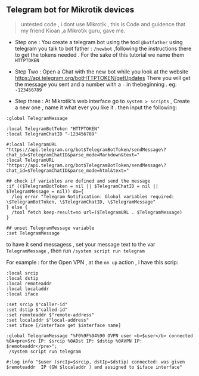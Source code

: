 ## Telegram bot for Mikrotik devices 

> untested code , i dont use Mikrotik , this is Code and guidence that my friend Kioan ,a Mikrotik guru, gave me. 

* Step one : You create a telegram bot using the tool `@botfather` 
				using telegram you talk to bot father : `/newbot` ,following the instructions there 
				to get the tokens needed . For the sake of this tutorial we name them `HTTPTOKEN`
* Step Two : Open a Chat with the new bot while you look at the website https://api.telegram.org/botHTTPTOKEN/getUpdates
There you will get the message you sent and a number with a `-` in thebeginning . eg: `-123456789`

* Step three : At Mikrotik's web interface go to `system > scripts` , Create a new one , name it what ever
you like it . then input the following: 
```
:global TelegramMessage

:local TelegramBotToken "HTTPTOKEN"
:local TelegramChatID "-123456789"

#:local TelegramURL "https://api.telegram.org/bot$TelegramBotToken/sendMessage\?chat_id=$TelegramChatID&parse_mode=Markdown&text="
:local TelegramURL "https://api.telegram.org/bot$TelegramBotToken/sendMessage\?chat_id=$TelegramChatID&parse_mode=html&text="

## check if variables are defined and send the message
:if (($TelegramBotToken = nil || $TelegramChatID = nil || $TelegramMessage = nil)) do={
  /log error "Telegram Notification: Global variables required: \$TelegramBotToken, \$TelegramChatID, \$TelegramMessage"
} else {
  /tool fetch keep-result=no url=($TelegramURL . $TelegramMessage)
}

## unset TelegramMessage variable
:set TelegramMessage
```
to have it send messagess ,  set your message text to the var `TelegramMessage`  , then run `/system script run telegram` 

For example : 
for the Open VPN , at the `on up` action ,  i have this scrip: 
```
:local srcip
:local dstip
:local remoteaddr
:local localaddr
:local iface

:set srcip $"caller-id"
:set dstip $"called-id"
:set remoteaddr $"remote-address"
:set localaddr $"local-address"
:set iface [/interface get $interface name]

:global TelegramMessage "%F0%9F%94%90 OVPN user <b>$user</b> connected %0A<pre>Src IP: $srcip %0ADst IP: $dstip %0AVPN IP: $remoteaddr</pre>";
 /system script run telegram

#:log info "$user (srcIp=$srcip, dstIp=$dstip) connected: was given $remoteaddr  IP (GW $localaddr ) and assigned to $iface interface"
```


